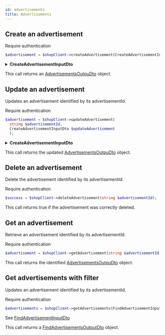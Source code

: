 ```yaml
---
id: advertisements
title: Advertisements
---
```


## Create an advertisement

<span class="badge badge--warning">Require authentication</span>

```php
$advertisement = $shopClient->createAdvertisement(CreateAdvertisementInputDto $createAdvertisement);
```

<details>
<summary><b>CreateAdvertisementInputDto</b></summary>

| Fields              |                                         Type                                          |      Required      | Description                                        |
| ------------------- | :-----------------------------------------------------------------------------------: | :----------------: | -------------------------------------------------- |
| name                |                                        string                                         | :white_check_mark: | The name of the **advertisement**                  |
| **description**     |                                        string                                         | :white_check_mark: | Description of the **advertisement**               |
| **redirectUrl**     |                                        string                                         | :white_check_mark: | The redirect **url**                               |
| **displayZones**    |                  [DisplayZoneEnum[]](../shop-types#displayzoneenum)                   |        :x:         | Zones to display the **advertisement**             |
| **backgroundImage** |                [MediaObjectOutputDto](shop-types#MediaObjectOutputDto)                |        :x:         | The background image to **display**                |
| **translations**    | [AdvertisementTranslationOutputDto[]](../shop-types#AdvertisementTraslationOutputDto) |        :x:         | The translations available for this advertisement. |
| **metadatas**       |                                         mixed                                         |        :x:         | TODO                                               |

</details>

This call returns an [AdvertisementsOutpuDto](../shop-types#AdvertisementsOutpuDto) object.

## Update an advertisement

Updates an advertisement identified by its advertisementId.

<span class="badge badge--warning">Require authentication</span>

```php
$advertisement = $shopClient->updateAdvertisement(
  string $advertisementId,
  CreateAdvertisementInputDto $updateAdvertisement
  );
```

<details>
<summary><b>CreateAdvertisementInputDto</b></summary>

| Fields              |                                         Type                                          |      Required      | Description                                            |
| ------------------- | :-----------------------------------------------------------------------------------: | :----------------: | ------------------------------------------------------ |
| **name**            |                                        string                                         | :white_check_mark: | The name of the **advertisement**                      |
| **description**     |                                        string                                         | :white_check_mark: | Description of the **advertisement**                   |
| **redirectUrl**     |                                        string                                         | :white_check_mark: | The redirect **url**                                   |
| **displayZones**    |                  [DisplayZoneEnum[]](../shop-types#displayzoneenum)                   |        :x:         | Zones to display the **advertisement**                 |
| **backgroundImage** |                [MediaObjectOutputDto](shop-types#MediaObjectOutputDto)                |        :x:         | The background image to **display**                    |
| **translations**    | [AdvertisementTranslationOutputDto[]](../shop-types#AdvertisementTraslationOutputDto) |        :x:         | The translations available for this **advertisement**. |
| **metadatas**       |                                         mixed                                         |        :x:         | TODO                                                   |

</details>

This call returns the updated [AdvertisementsOutpuDto](../shop-types#AdvertisementsOutpuDto) object.

## Delete an advertisement

Delete the advertisement identified by its advertisementId.

<span class="badge badge--warning">Require authentication</span>

```php
$success = $shopClient->deleteAdvertisement(string $advertisementId);
```

This call returns true if the advertisement was correctly deleted.

## Get an advertisement

Retrieve an advertisement identified by its advertisementId.

<span class="badge badge--warning">Require authentication</span>

```php
$advertisement = $shopClient->getAdvertisement(string $advertisementId);
```

This call returns the identified [AdvertisementsOutpuDto](../shop-types#AdvertisementsOutpuDto) object.

## Get advertisements with filter

Updates an advertisement identified by its advertisementId.

<span class="badge badge--warning">Require authentication</span>

```php
$advertisements = $shopClient->getAdvertisements(FindAdvertisementInputDto $filter):;
```

See [FindAdvertisementInputDto](../shop-types#FindAdvertisementInputDto)

This call returns a [FindAdvertisementsOutputDto](../shop-types#FindAdvertisementsOutputDto) object.
